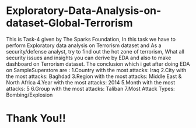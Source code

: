 # Exploratory-Data-Analysis-on-dataset-Global-Terrorism
This is Task-4 given by The Sparks Foundation, In this task we have to perform Exploratory data analysis on Terrorism dataset and As a security/defense analyst, try to find out the hot zone of terrorism, What all security issues and insights you can derive by EDA and also to make dashboard on Terrorism dataset. The conclusion which i get after doing EDA on SampleSuperstore are :
1.Country with the most attacks: Iraq
2.City with the most attacks: Baghdad
3.Region with the most attacks: Middle East & North Africa
4.Year with the most attacks: 2014
5.Month with the most attacks: 5
6.Group with the most attacks: Taliban
7.Most Attack Types: Bombing/Explosion

# Thank You!!
